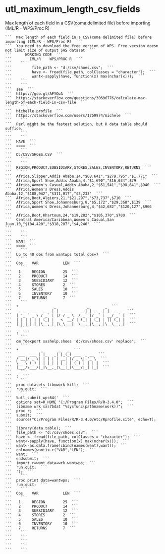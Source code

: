 # utl_maximum_length_csv_fields
Max length of each field in a CSV(coma delimited file) before importing (IML/R - WPS/Proc R)

    ```  Max length of each field in a CSV(coma delimited file) before importing (IML/R - WPS/Proc R)  ```
    ```  You need to download the free version of WPS. Free version doesn not limit size of output SAS dataset  ```
    ```      WORKING CODE  ```
    ```        IML/R    WPS/PROC R  ```
    ```    ```
    ```         file_path <- "d:/csv/shoes.csv";  ```
    ```         have <- fread(file_path, colClasses = "character");  ```
    ```         want<-sapply(have, function(x) max(nchar(x)));  ```
    ```    ```
    ```    ```
    ```  see  ```
    ```  https://goo.gl/AFYQoA  ```
    ```  https://stackoverflow.com/questions/30696776/calculate-max-length-of-each-field-in-csv-file  ```
    ```    ```
    ```  Michelle profile  ```
    ```  https://stackoverflow.com/users/1759974/michele  ```
    ```    ```
    ```  Perl might be the fastest solution, but R data table should suffice.  ```
    ```    ```
    ```    ```
    ```  HAVE  ```
    ```  ====  ```
    ```    ```
    ```  D:/CSV/SHOES.CSV  ```
    ```    ```
    ```    ```
    ```  REGION,PRODUCT,SUBSIDIARY,STORES,SALES,INVENTORY,RETURNS  ```
    ```    ```
    ```  Africa,Slipper,Addis Ababa,14,"$68,641","$279,795","$1,771"  ```
    ```  Africa,Sport Shoe,Addis Ababa,4,"$1,690","$16,634",$79  ```
    ```  Africa,Women's Casual,Addis Ababa,2,"$51,541","$98,641",$940  ```
    ```  Africa,Women's Dress,Addis Ababa,12,"$108,942","$311,017","$3,233"  ```
    ```  Africa,Boot,Algiers,21,"$21,297","$73,737",$710  ```
    ```  Africa,Sport Shoe,Johannesburg,8,"$5,172","$29,368",$139  ```
    ```  Africa,Women's Dress,Johannesburg,4,"$42,682","$120,127",$966  ```
    ```  Africa,Boot,Khartoum,24,"$19,282","$105,370",$700  ```
    ```  Central America/Caribbean,Women's Casual,San Juan,10,"$104,420","$318,207","$4,240"  ```
    ```    ```
    ```    ```
    ```    ```
    ```  WANT  ```
    ```  ====  ```
    ```    ```
    ```  Up to 40 obs from wantwps total obs=7  ```
    ```    ```
    ```  Obs    VAR           LEN  ```
    ```    ```
    ```   1     REGION        25  ```
    ```   2     PRODUCT       14  ```
    ```   3     SUBSIDIARY    12  ```
    ```   4     STORES        2  ```
    ```   5     SALES         10  ```
    ```   6     INVENTORY     10  ```
    ```   7     RETURNS       7  ```
    ```    ```
    ```  *                _              _       _  ```
    ```   _ __ ___   __ _| | _____    __| | __ _| |_ __ _  ```
    ```  | '_ ` _ \ / _` | |/ / _ \  / _` |/ _` | __/ _` |  ```
    ```  | | | | | | (_| |   <  __/ | (_| | (_| | || (_| |  ```
    ```  |_| |_| |_|\__,_|_|\_\___|  \__,_|\__,_|\__\__,_|  ```
    ```    ```
    ```  ;  ```
    ```    ```
    ```  dm "dexport sashelp.shoes 'd:/csv/shoes.csv' replace";  ```
    ```    ```
    ```  *          _       _   _  ```
    ```   ___  ___ | |_   _| |_(_) ___  _ __  ```
    ```  / __|/ _ \| | | | | __| |/ _ \| '_ \  ```
    ```  \__ \ (_) | | |_| | |_| | (_) | | | |  ```
    ```  |___/\___/|_|\__,_|\__|_|\___/|_| |_|  ```
    ```    ```
    ```  ;  ```
    ```    ```
    ```  proc datasets lib=work kill;  ```
    ```  run;quit;  ```
    ```    ```
    ```  %utl_submit_wps64('  ```
    ```  options set=R_HOME "C:/Program Files/R/R-3.4.0";  ```
    ```  libname wrk sas7bdat "%sysfunc(pathname(work))";  ```
    ```  proc r;  ```
    ```  submit;  ```
    ```  source("C:/Program Files/R/R-3.4.0/etc/Rprofile.site", echo=T);  ```
    ```  library(data.table);  ```
    ```  file_path <- "d:/csv/shoes.csv";  ```
    ```  have <- fread(file_path, colClasses = "character");  ```
    ```  want<-sapply(have, function(x) max(nchar(x)));  ```
    ```  want<-as.data.frame(cbind(names(want),want));  ```
    ```  colnames(want)<-c("VAR","LEN");  ```
    ```  want;  ```
    ```  endsubmit;  ```
    ```  import r=want data=wrk.wantwps;  ```
    ```  run;quit;  ```
    ```  ');  ```
    ```    ```
    ```  proc print data=wantwps;  ```
    ```  run;quit;  ```
    ```    ```
    ```  Obs    VAR           LEN  ```
    ```    ```
    ```   1     REGION        25  ```
    ```   2     PRODUCT       14  ```
    ```   3     SUBSIDIARY    12  ```
    ```   4     STORES        2  ```
    ```   5     SALES         10  ```
    ```   6     INVENTORY     10  ```
    ```   7     RETURNS       7  ```
    ```    ```
    ```    ```
    ```    ```
    ```    ```
    ```    ```
